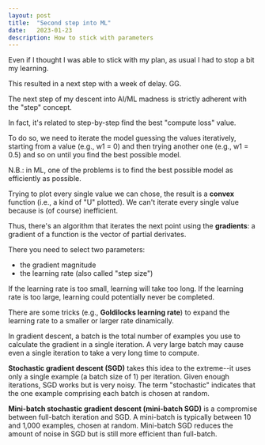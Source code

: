 ```yaml
---
layout: post
title:  "Second step into ML"
date:   2023-01-23
description: How to stick with parameters
---
```


<p class="intro"><span class="dropcap">E</span>ven if I thought I was able to stick with my plan, as usual I had to stop a bit my learning.</p>

This resulted in a next step with a week of delay. GG.

The next step of my descent into AI/ML madness is strictly adherent with the "step" concept.

In fact, it's related to step-by-step find the best "compute loss" value.

To do so, we need to iterate the model guessing the values iteratively, starting from a value (e.g., w1 = 0) and then trying another one (e.g., w1 = 0.5) and so on until you find the best possible model. 

N.B.: in ML, one of the problems is to find the best possible model as efficiently as possible. 

Trying to plot every single value we can chose, the result is a **convex** function (i.e., a kind of "U" plotted).
We can't iterate every single value because is (of course) inefficient.

Thus, there's an algorithm that iterates the next point using the **gradients**: a gradient of a function is the vector of partial derivates.

There you need to select two parameters:
* the gradient magnitude
* the learning rate (also called "step size")

If the learning rate is too small, learning will take too long.
If the learning rate is too large, learning could potentially never be completed.

There are some tricks (e.g., **Goldilocks learning rate**) to expand the learning rate to a smaller or larger rate dinamically.

In gradient descent, a batch is the total number of examples you use to calculate the gradient in a single iteration. A very large batch may cause even a single iteration to take a very long time to compute.

**Stochastic gradient descent (SGD)** takes this idea to the extreme--it uses only a single example (a batch size of 1) per iteration. Given enough iterations, SGD works but is very noisy. The term "stochastic" indicates that the one example comprising each batch is chosen at random.

**Mini-batch stochastic gradient descent (mini-batch SGD)** is a compromise between full-batch iteration and SGD. A mini-batch is typically between 10 and 1,000 examples, chosen at random. Mini-batch SGD reduces the amount of noise in SGD but is still more efficient than full-batch.
